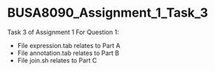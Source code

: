 # BUSA8090_Assignment_1_Task_3
Task 3 of Assignment 1
 For Question 1:
- File expression.tab relates to Part A
- File annotation.tab relates to Part B
- File join.sh relates to Part C
